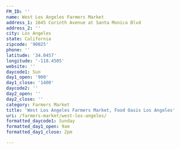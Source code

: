 ```yaml
---
FM_ID: ''
name: West Los Angeles Farmers Market
address_1: 1645 Corinth Avenue at Santa Monica Blvd
address_2: ''
city: Los Angeles
state: California
zipcode: '90025'
phone: ''
latitude: '34.0457'
longitude: '-118.4505'
website: ''
daycode1: Sun
day1_open: '900'
day1_close: '1400'
daycode2: ''
day2_open: ''
day2_close: ''
category: Farmers Market
title: 'West Los Angeles Farmers Market, Food Oasis Los Angeles'
uri: /farmers-market/west-los-angeles/
formatted_daycode1: Sunday
formatted_day1_open: 9am
formatted_day1_close: 2pm

---
```

